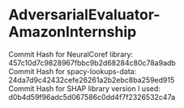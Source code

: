 # AdversarialEvaluator-AmazonInternship
Commit Hash for NeuralCoref library: 457c10d7c9828967fbbc9b2d68284c80c78a9adb  
Commit Hash for spacy-lookups-data: 24da7d9c42432cefe26261a2b2ebc8ba259ed915  
Commit Hash for SHAP library version I used: d0b4d59f96adc5d067586c0dd4f7f2326532c47a  
